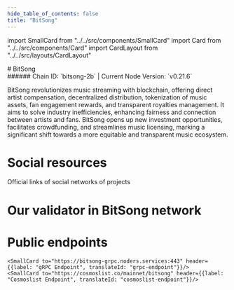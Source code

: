 ```yaml
---
hide_table_of_contents: false
title: "BitSong"
---
```


import SmallCard from "../../src/components/SmallCard"
import Card from "../../src/components/Card"
import CardLayout from "../../src/layouts/CardLayout"

<div class="h1-with-icon icon-bitsong">
# BitSong
</div>
###### Chain ID: `bitsong-2b` | Current Node Version: `v0.21.6`


BitSong revolutionizes music streaming with blockchain, offering direct artist compensation, decentralized distribution, tokenization of music assets, fan engagement rewards, and transparent royalties management. It aims to solve industry inefficiencies, enhancing fairness and connection between artists and fans. BitSong opens up new investment opportunities, facilitates crowdfunding, and streamlines music licensing, marking a significant shift towards a more equitable and transparent music ecosystem.

# Social resources
Official links of social networks of projects

<CardLayout autoFitEnabled={false}>
    <SmallCard to="https://bitsong.io/" header={{label: "Website", translateId: "social-telegram"}} iconPath="img/website-icon.svg"/>
    <SmallCard to="https://github.com/bitsongofficial" header={{label: "GitHub", translateId: "social-telegram"}} iconPath="img/github-icon.svg"/>
    <SmallCard to="https://discord.com/invite/mZC9Yk3" header={{label: "Discord", translateId: "social-telegram"}} iconPath="img/discord-icon.svg"/>
    <SmallCard to="https://twitter.com/bitsongofficial" header={{label: "X", translateId: "social-telegram"}} iconPath="img/x-icon.svg"/>
    <SmallCard to="https://t.me/BitSongOfficial" header={{label: "Telegram", translateId: "social-telegram"}} iconPath="img/telegram-icon.svg"/>
</CardLayout>

# Our validator in BitSong network

<CardLayout autoFitEnabled={true}>
    <Card
        to="https://ping.pub/bitsong/staking/bitsongvaloper19qtzdsu57hf5jmcyy5t2uuh0y45q4ah7hrwk4n"
        header={{
            label: "[NODERS]TEAM",
            translateId: "development-setup",
        }}
        body={{
            label: "Trusted blockchain validator",
        }}
        iconPath="img/kotlin-icon.svg"
    />
</CardLayout>

# Public endpoints 

<CardLayout autoFitEnabled={true}>
    <SmallCard to="https://bitsong-rpc.noders.services" header={{label: "RPC Endpoint", translateId: "rpc-endpoint"}}/>
    <SmallCard to="https://bitsong-api.noders.services" header={{label: "API Endpoint", translateId: "api-endpoint"}}/>
    
    <SmallCard to="https://bitsong-grpc.noders.services:443" header={{label: "gRPC Endpoint", translateId: "grpc-endpoint"}}/>
    <SmallCard to="https://cosmoslist.co/mainnet/bitsong" header={{label: "Cosmoslist Endpoint", translateId: "cosmoslist-endpoint"}}/>
</CardLayout>


